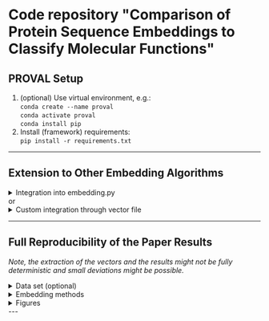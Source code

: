 # Code repository "Comparison of Protein Sequence Embeddings to Classify Molecular Functions"
## PROVAL Setup
1. (optional) Use virtual environment, e.g.:  
`conda create --name proval`  
`conda activate proval`  
`conda install pip`  
2. Install (framework) requirements:  
`pip install -r requirements.txt`
---

## Extension to Other Embedding Algorithms
<details>
  <summary>Integration into embedding.py</summary>

  1. Load pretrained model
  2. Add function to embedding_utils.py, which takes the train and test sequences as lists of Bio sequences (see read_fasta() in utils.py) and returns the vectors in a dictionary of the form id(String):vector(NumPy array)
  3. Add approach to embedding list (embeddings.py, line 17)
  4. Add embedding function call to the if/elif statements in the similar form
  5. Run embeddings.py and the respective comparison scripts
</details>
or 
<details>
  <summary>Custom integration through vector file</summary>

  1. Load the train and test sequences as lists of Bio sequences (see read_fasta() in utils.py)
  2. Use custom embedding to predict the embedding vector for each sequence in the dictionary format id(String):vector(NumPy array).
  3. Truncate the vectors to d=100 if necessary, compare embeddings.py
  4. Save as pickle '.p' file, compare embeddings.py
</details>   

---

## Full Reproducibility of the Paper Results
_Note, the extraction of the vectors and the results might not be fully deterministic and small deviations might be possible._
<details>
  <summary>Data set (optional)</summary>


  Steps to reproduce the _test.fasta_ and _train.fasta_ files in the _data_ folder:
  1. Download the full SwissProt data set (release 02/2021):  
  https://ftp.uniprot.org/pub/databases/uniprot/previous_major_releases/release-2021_02/ 
  2. Select the sequence IDs, the sequence strings and the molecular function information ('GO:xxxxxx' terms)
  3. Discard all sequences with more than one molecular function (to reduce the complexity of the experiments)
  4. Select 1000 random sequences for each of the most frequent 15 molecular functions (=15,000 sequences)
  5. Randomly split the sequences in training and test sets (70:30)
  6. Save the sequences in the _.fasta_ format, compare the _test.fasta_ and _train.fasta_ files in the _data_ folder:
     >\<Sequence ID\> \[\<GO-ID\>\]  
     \<Sequence\>  
     \<Sequence ID\> \[\<GO-ID\>\]  
     \<Sequence\>  
     ...
    
</details>

<details>
  <summary>Embedding methods</summary>
  
  

  1. Install full requirements  
  `pip install -r requirements_full.txt`  
  2. Clone and setup the Smith-Waterman alignment script  
  `git clone https://github.com/mengyao/Complete-Striped-Smith-Waterman-Library.git`  
  `cd Complete-Striped-Smith-Waterman-Library/src`  
  `make`
  3. Run embeddings.py to obtain the vectors  
</details>

<details>
  <summary>Figures</summary>

   * Run dataset_metrics.py for optional data set plots
   * Run semantics.py for the classification results (Table 3)
   * Run visualization.py for the visualization results (Figure 7)
   * Run eigenspectrum_plot.py for the information theory results (Figure 8)
</details>
---